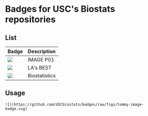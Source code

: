 # Badges for USC's Biostats repositories

## List

| Badge                                 | Description   |
|:--------------------------------------|:--------------|
| ![](figs/tommy-image-badge.svg)       | IMAGE P01     |
| ![](figs/tommy-lasbest-badge.svg)     | LA's BEST     |
| ![](figs/tommy-uscbiostats-badge.svg) | Biostatistics |

## Usage

```
![](https://github.com/USCbiostats/badges/raw/figs/tommy-image-badge.svg)
```


